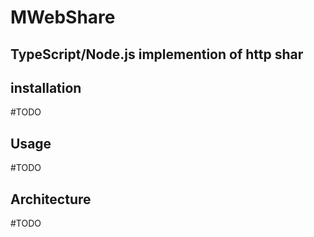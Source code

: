 # MWebShare

## TypeScript/Node.js implemention of http shar

## installation
#TODO

## Usage
#TODO

## Architecture
#TODO
